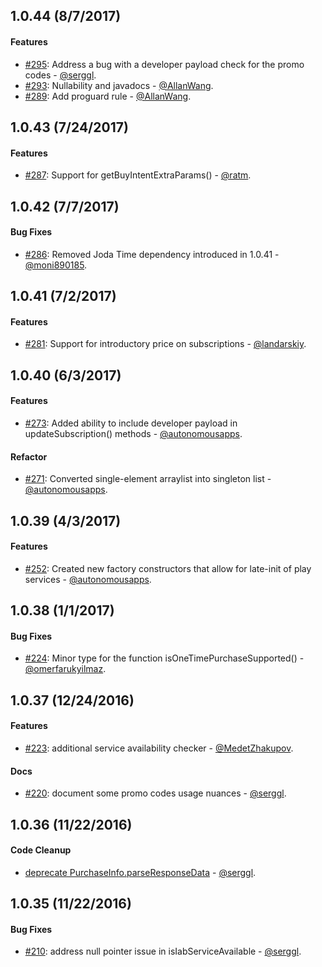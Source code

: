 ## 1.0.44 (8/7/2017)

#### Features

* [#295](https://github.com/anjlab/android-inapp-billing-v3/pull/295):  Address a bug with a developer payload check for the promo codes - [@serggl](https://github.com/serggl).
* [#293](https://github.com/anjlab/android-inapp-billing-v3/pull/293):  Nullability and javadocs - [@AllanWang](https://github.com/AllanWang).
* [#289](https://github.com/anjlab/android-inapp-billing-v3/pull/289):  Add proguard rule - [@AllanWang](https://github.com/AllanWang).

## 1.0.43 (7/24/2017)

#### Features

* [#287](https://github.com/anjlab/android-inapp-billing-v3/pull/287):  Support for getBuyIntentExtraParams() - [@ratm](https://github.com/ratm).

## 1.0.42 (7/7/2017)

#### Bug Fixes

* [#286](https://github.com/anjlab/android-inapp-billing-v3/pull/286):  Removed Joda Time dependency introduced in 1.0.41 - [@moni890185](https://github.com/moni890185).

## 1.0.41 (7/2/2017)

#### Features

* [#281](https://github.com/anjlab/android-inapp-billing-v3/pull/281):  Support for introductory price on subscriptions - [@landarskiy](https://github.com/landarskiy).

## 1.0.40 (6/3/2017)

#### Features

* [#273](https://github.com/anjlab/android-inapp-billing-v3/pull/273):  Added ability to include developer payload in updateSubscription() methods - [@autonomousapps](https://github.com/autonomousapps).

#### Refactor

* [#271](https://github.com/anjlab/android-inapp-billing-v3/pull/271):  Converted single-element arraylist into singleton list - [@autonomousapps](https://github.com/autonomousapps).

## 1.0.39 (4/3/2017)

#### Features

* [#252](https://github.com/anjlab/android-inapp-billing-v3/pull/252):  Created new factory constructors that allow for late-init of play services - [@autonomousapps](https://github.com/autonomousapps).

## 1.0.38 (1/1/2017)

#### Bug Fixes

* [#224](https://github.com/anjlab/android-inapp-billing-v3/pull/224):  Minor type for the function isOneTimePurchaseSupported() - [@omerfarukyilmaz](https://github.com/omerfarukyilmaz).

## 1.0.37 (12/24/2016)

#### Features

* [#223](https://github.com/anjlab/android-inapp-billing-v3/pull/223): additional service availability checker - [@MedetZhakupov](https://github.com/MedetZhakupov).

#### Docs
* [#220](https://github.com/anjlab/android-inapp-billing-v3/pull/220): document some promo codes usage nuances - [@serggl](https://github.com/serggl).

## 1.0.36 (11/22/2016)

#### Code Cleanup

* [deprecate PurchaseInfo.parseResponseData](https://github.com/anjlab/android-inapp-billing-v3/commit/d0d5492df200a3e7d324d7dacf8d364428554449) - [@serggl](https://github.com/serggl).

## 1.0.35 (11/22/2016)

#### Bug Fixes

* [#210](https://github.com/anjlab/android-inapp-billing-v3/issues/210):  address null pointer issue in isIabServiceAvailable - [@serggl](https://github.com/serggl).